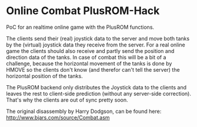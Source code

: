 # Online Combat PlusROM-Hack

PoC for an realtime online game with the PlusROM functions.

The clients send their (real) joystick data to the server and move both tanks by the (virtual) joystick data they receive from the server. For a real online game the clients should also receive and partly send the position and direction data of the tanks. In case of combat this will be a bit of a challenge, because the horizontal movement of the tanks is done by HMOVE so the clients don't know (and therefor can't tell the server) the horizontal position of the tanks.

The PlusROM backend only distributes the Joystick data to the clients and leaves the rest to client-side prediction (without any server-side correction). That's why the clients are out of sync pretty soon.

The original disassembly by Harry Dodgson, can be found here:
http://www.bjars.com/source/Combat.asm

